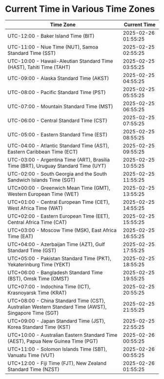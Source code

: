# Current Time in Various Time Zones

| Time Zone | Current Time |
|-----------|--------------|
| UTC-12:00 - Baker Island Time (BIT) | 2025-02-26 01:55:25 |
| UTC-11:00 - Niue Time (NUT), Samoa Standard Time (SST) | 2025-02-25 02:55:25 |
| UTC-10:00 - Hawaii-Aleutian Standard Time (HAST), Tahiti Time (TAHT) | 2025-02-25 03:55:25 |
| UTC-09:00 - Alaska Standard Time (AKST) | 2025-02-25 04:55:25 |
| UTC-08:00 - Pacific Standard Time (PST) | 2025-02-25 05:55:25 |
| UTC-07:00 - Mountain Standard Time (MST) | 2025-02-25 06:55:25 |
| UTC-06:00 - Central Standard Time (CST) | 2025-02-25 07:55:25 |
| UTC-05:00 - Eastern Standard Time (EST) | 2025-02-25 08:55:25 |
| UTC-04:00 - Atlantic Standard Time (AST), Eastern Caribbean Time (ECT) | 2025-02-25 09:55:25 |
| UTC-03:00 - Argentina Time (ART), Brasília Time (BRT), Uruguay Standard Time (UYT) | 2025-02-25 10:55:25 |
| UTC-02:00 - South Georgia and the South Sandwich Islands Time (SGT) | 2025-02-25 11:55:25 |
| UTC±00:00 - Greenwich Mean Time (GMT), Western European Time (WET) | 2025-02-25 13:55:25 |
| UTC+01:00 - Central European Time (CET), West Africa Time (WAT) | 2025-02-25 14:55:25 |
| UTC+02:00 - Eastern European Time (EET), Central Africa Time (CAT) | 2025-02-25 15:55:25 |
| UTC+03:00 - Moscow Time (MSK), East Africa Time (EAT) | 2025-02-25 16:55:25 |
| UTC+04:00 - Azerbaijan Time (AZT), Gulf Standard Time (GST) | 2025-02-25 17:55:25 |
| UTC+05:00 - Pakistan Standard Time (PKT), Yekaterinburg Time (YEKT) | 2025-02-25 18:55:25 |
| UTC+06:00 - Bangladesh Standard Time (BST), Omsk Time (OMST) | 2025-02-25 19:55:25 |
| UTC+07:00 - Indochina Time (ICT), Krasnoyarsk Time (KRAT) | 2025-02-25 20:55:25 |
| UTC+08:00 - China Standard Time (CST), Australian Western Standard Time (AWST), Singapore Time (SGT) | 2025-02-25 21:55:25 |
| UTC+09:00 - Japan Standard Time (JST), Korea Standard Time (KST) | 2025-02-25 22:55:25 |
| UTC+10:00 - Australian Eastern Standard Time (AEST), Papua New Guinea Time (PGT) | 2025-02-26 00:55:25 |
| UTC+11:00 - Solomon Islands Time (SBT), Vanuatu Time (VUT) | 2025-02-26 00:55:25 |
| UTC+12:00 - Fiji Time (FJT), New Zealand Standard Time (NZST) | 2025-02-26 01:55:25 |

